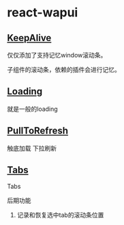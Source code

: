# react-wapui


## [KeepAlive](./doc/KeepAlive.md) 

仅仅添加了支持记忆window滚动条。

子组件的滚动条，依赖的插件会进行记忆。

## [Loading](./doc/Loading.md)

就是一般的loading

## [PullToRefresh](./doc/PullToRefresh.md)

触底加载  下拉刷新

## [Tabs](./doc/Tabs.md)

Tabs  

后期功能

1. 记录和恢复选中tab的滚动条位置
 